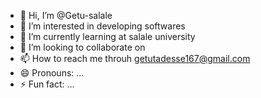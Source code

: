 - 👋 Hi, I’m @Getu-salale
- 👀 I’m interested in developing softwares
- 🌱 I’m currently learning at salale university
- 💞️ I’m looking to collaborate on 
- 📫 How to reach me throuh getutadesse167@gmail.com
- 😄 Pronouns: ...
- ⚡ Fun fact: ...

<!---
Getu-salale/Getu-salale is a ✨ special ✨ repository because its `README.md` (this file) appears on your GitHub profile.
You can click the Preview link to take a look at your changes.
--->
